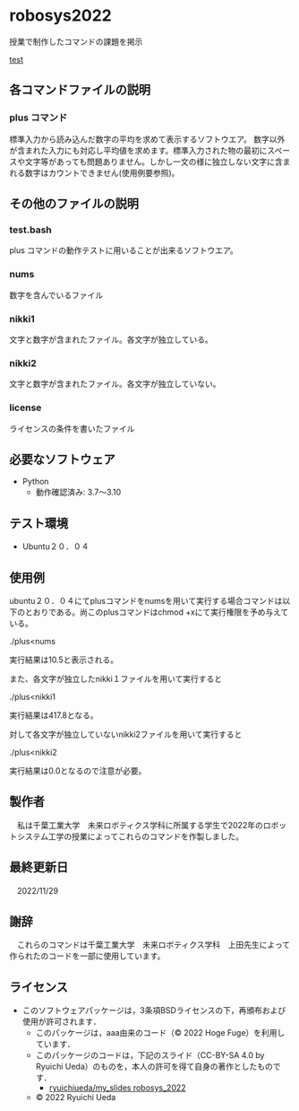 # robosys2022
授業で制作したコマンドの課題を掲示

 [test](https://github.com/demio-328ka/robosys2022/actions/workflows/test.yml/badge.svg)

## 各コマンドファイルの説明
### plus コマンド
標準入力から読み込んだ数字の平均を求めて表示するソフトウエア。
数字以外が含まれた入力にも対応し平均値を求めます。標準入力された物の最初にスペースや文字等があっても問題ありません。しかし一文の様に独立しない文字に含まれる数字はカウントできません(使用例要参照)。
## その他のファイルの説明
### test.bash
plus コマンドの動作テストに用いることが出来るソフトウエア。
### nums
数字を含んでいるファイル
### nikki1
文字と数字が含まれたファイル。各文字が独立している。
### nikki2
文字と数字が含まれたファイル。各文字が独立していない。
### license
ライセンスの条件を書いたファイル
## 必要なソフトウェア
* Python
  * 動作確認済み: 3.7〜3.10
## テスト環境
* Ubuntu２０．０４
## 使用例
ubuntu２０．０４にてplusコマンドをnumsを用いて実行する場合コマンドは以下のとおりである。尚このplusコマンドはchmod +xにて実行権限を予め与えている。

./plus<nums 

実行結果は10.5と表示される。

また、各文字が独立したnikki１ファイルを用いて実行すると

./plus<nikki1

実行結果は417.8となる。

対して各文字が独立していないnikki2ファイルを用いて実行すると

./plus<nikki2

実行結果は0.0となるので注意が必要。

## 製作者
　私は千葉工業大学　未来ロボティクス学科に所属する学生で2022年のロボットシステム工学の授業によってこれらのコマンドを作製しました。
## 最終更新日
　2022/11/29
## 謝辞
　これらのコマンドは千葉工業大学　未来ロボティクス学科　上田先生によって作られたのコードを一部に使用しています。

## ライセンス
* このソフトウェアパッケージは，3条項BSDライセンスの下，再頒布および使用が許可されます．
  * このパッケージは，aaa由来のコード（© 2022 Hoge Fuge）を利用しています．
  * このパッケージのコードは，下記のスライド（CC-BY-SA 4.0 by Ryuichi Ueda）のものを，本人の許可を得て自身の著作としたものです．
      * [ryuichiueda/my_slides robosys_2022](https://github.com/ryuichiueda/my_slides/tree/master/robosys_2022)
  * © 2022 Ryuichi Ueda





